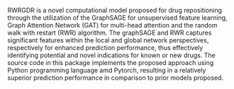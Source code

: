 RWRGDR is a novel computational model proposed for drug repositioning through the utilization of the GraphSAGE for unsupervised feature learning, Graph Attention Network (GAT) for multi-head attention and the random walk with restart (RWR) algorithm. The graphSAGE and RWR captures significant features within the local and global network perspectives, respectively for enhanced prediction performance, thus effectively identifying potential and novel indications for known or new drugs. The source code in this package implements the proposed approach using Python programming language amd Pytorch, resulting in a relatively superior prediction performance in comparison to prior models proposed.
